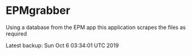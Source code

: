 # EPMgrabber
Using a database from the EPM app this application scrapes the files as required


Latest backup: Sun Oct 6 03:34:01 UTC 2019
